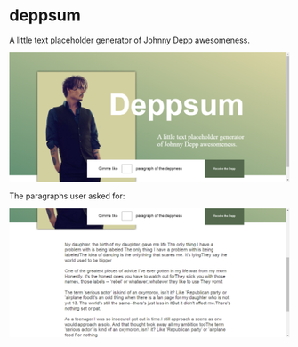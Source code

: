 # deppsum

A little text placeholder generator of Johnny Depp awesomeness.

![Deppsum1](./screenshots/screenshot1.png)

The paragraphs user asked for:

![Deppsum1](./screenshots/screenshot2.png)
